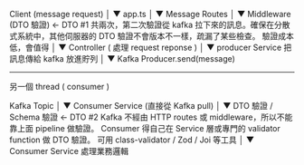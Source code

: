 Client (message request)
      │
      ▼
app.ts
      │
      ▼
Message Routes
      │
      ▼
Middleware (DTO 驗證)   ← DTO #1 共兩次，第二次驗證從 kafka 拉下來的訊息。確保在分散式系統中，其他伺服器的 DTO 驗證不會版本不一樣，疏漏了某些檢查。 
驗證成本低，會值得
      │
      ▼
Controller ( 處理 request reponse )
      │
      ▼
producer Service  把訊息傳給 kafka 放進貯列 
      │
      ▼
Kafka Producer.send(message)

_________________________________________________________________

另一個 thread ( consumer )

Kafka Topic
      │
      ▼
Consumer Service  (直接從 Kafka pull)
      │
      ▼
DTO 驗證 / Schema 驗證   ← DTO #2
Kafka 不經由 HTTP routes 或 middleware，所以不能靠上面 pipeline 做驗證。
Consumer 得自己在 Service 層或專門的 validator function 做 DTO 驗證。
可用 class-validator / Zod / Joi 等工具
      │
      ▼
Consumer Service 處理業務邏輯
